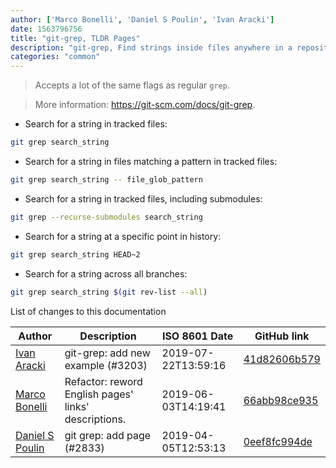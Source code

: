 ```yaml
---
author: ['Marco Bonelli', 'Daniel S Poulin', 'Ivan Aracki']
date: 1563796756
title: "git-grep, TLDR Pages"
description: "git-grep, Find strings inside files anywhere in a repository's history."
categories: "common"
---
```

> Accepts a lot of the same flags as regular `grep`.

> More information: <https://git-scm.com/docs/git-grep>.

- Search for a string in tracked files:

```bash
git grep search_string
```

- Search for a string in files matching a pattern in tracked files:

```bash
git grep search_string -- file_glob_pattern
```

- Search for a string in tracked files, including submodules:

```bash
git grep --recurse-submodules search_string
```

- Search for a string at a specific point in history:

```bash
git grep search_string HEAD~2
```

- Search for a string across all branches:

```bash
git grep search_string $(git rev-list --all)
```
List of changes to this documentation


Author | Description | ISO 8601 Date | GitHub link
------|-----|-----|-----
[Ivan Aracki](mailto:aracki.ivan@gmail.com) | git-grep: add new example (#3203) | 2019-07-22T13:59:16 | [41d82606b579](https://github.com/tldr-pages/tldr/commit/41d82606b5791ec1c67bb770dca61693ffd7420d)
[Marco Bonelli](mailto:marco@mebeim.net) | Refactor: reword English pages' links' descriptions. | 2019-06-03T14:19:41 | [66abb98ce935](https://github.com/tldr-pages/tldr/commit/66abb98ce935c0f4516bf30c4d6da72180d5a3ab)
[Daniel S Poulin](mailto:crimsonmage+github@gmail.com) | git grep: add page (#2833) | 2019-04-05T12:53:13 | [0eef8fc994de](https://github.com/tldr-pages/tldr/commit/0eef8fc994de8a65f856dd2d9d9d5c67bc691736)

